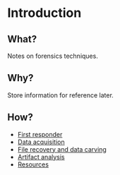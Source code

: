 # Introduction

## What?

Notes on forensics techniques.

## Why?

Store information for reference later.

## How?

* [First responder](1st-responder.md)
* [Data acquisition](acquisition.md)
* [File recovery and data carving](carving.md)
* [Artifact analysis](artifacts.md)
* [Resources](resources.md)
